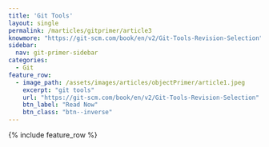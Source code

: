 ```yaml
---
title: 'Git Tools'
layout: single
permalink: /marticles/gitprimer/article3
knowmore: "https://git-scm.com/book/en/v2/Git-Tools-Revision-Selection"
sidebar:
  nav: git-primer-sidebar
categories:
  - Git
feature_row:
  - image_path: /assets/images/articles/objectPrimer/article1.jpeg
    excerpt: "git tools"
    url: "https://git-scm.com/book/en/v2/Git-Tools-Revision-Selection"
    btn_label: "Read Now"
    btn_class: "btn--inverse"  
---
```


{% include feature_row %}